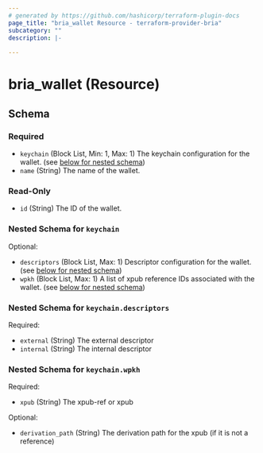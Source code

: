 ```yaml
---
# generated by https://github.com/hashicorp/terraform-plugin-docs
page_title: "bria_wallet Resource - terraform-provider-bria"
subcategory: ""
description: |-
  
---
```


# bria_wallet (Resource)





<!-- schema generated by tfplugindocs -->
## Schema

### Required

- `keychain` (Block List, Min: 1, Max: 1) The keychain configuration for the wallet. (see [below for nested schema](#nestedblock--keychain))
- `name` (String) The name of the wallet.

### Read-Only

- `id` (String) The ID of the wallet.

<a id="nestedblock--keychain"></a>
### Nested Schema for `keychain`

Optional:

- `descriptors` (Block List, Max: 1) Descriptor configuration for the wallet. (see [below for nested schema](#nestedblock--keychain--descriptors))
- `wpkh` (Block List, Max: 1) A list of xpub reference IDs associated with the wallet. (see [below for nested schema](#nestedblock--keychain--wpkh))

<a id="nestedblock--keychain--descriptors"></a>
### Nested Schema for `keychain.descriptors`

Required:

- `external` (String) The external descriptor
- `internal` (String) The internal descriptor


<a id="nestedblock--keychain--wpkh"></a>
### Nested Schema for `keychain.wpkh`

Required:

- `xpub` (String) The xpub-ref or xpub

Optional:

- `derivation_path` (String) The derivation path for the xpub (if it is not a reference)


